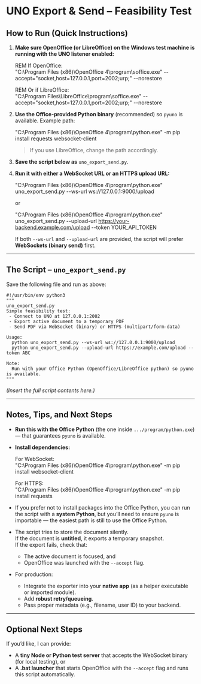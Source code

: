 # UNO Export & Send – Feasibility Test

## How to Run (Quick Instructions)

1. **Make sure OpenOffice (or LibreOffice) on the Windows test machine is running with the UNO listener enabled:**

    REM If OpenOffice:  
    "C:\Program Files (x86)\OpenOffice 4\program\soffice.exe" --accept="socket,host=127.0.0.1,port=2002;urp;" --norestore  

    REM Or if LibreOffice:  
    "C:\Program Files\LibreOffice\program\soffice.exe" --accept="socket,host=127.0.0.1,port=2002;urp;" --norestore  

2. **Use the Office-provided Python binary** (recommended) so `pyuno` is available. Example path:

    "C:\Program Files (x86)\OpenOffice 4\program\python.exe" -m pip install requests websocket-client  

    > If you use LibreOffice, change the path accordingly.

3. **Save the script below as** `uno_export_send.py`.

4. **Run it with either a WebSocket URL or an HTTPS upload URL:**

    "C:\Program Files (x86)\OpenOffice 4\program\python.exe" uno_export_send.py --ws-url ws://127.0.0.1:9000/upload  

    or  

    "C:\Program Files (x86)\OpenOffice 4\program\python.exe" uno_export_send.py --upload-url https://your-backend.example.com/upload --token YOUR_API_TOKEN  

    If both `--ws-url` and `--upload-url` are provided, the script will prefer **WebSockets (binary send)** first.

---

## The Script – `uno_export_send.py`

Save the following file and run as above:

    #!/usr/bin/env python3
    """
    uno_export_send.py
    Simple feasibility test:
     - Connect to UNO at 127.0.0.1:2002
     - Export active document to a temporary PDF
     - Send PDF via WebSocket (binary) or HTTPS (multipart/form-data)

    Usage:
      python uno_export_send.py --ws-url ws://127.0.0.1:9000/upload
      python uno_export_send.py --upload-url https://example.com/upload --token ABC

    Note:
      Run with your Office Python (OpenOffice/LibreOffice python) so pyuno is available.
    """

*(Insert the full script contents here.)*

---

## Notes, Tips, and Next Steps

- **Run this with the Office Python** (the one inside `.../program/python.exe`) — that guarantees `pyuno` is available.  
- **Install dependencies:**

    For WebSocket:  
    "C:\Program Files (x86)\OpenOffice 4\program\python.exe" -m pip install websocket-client  

    For HTTPS:  
    "C:\Program Files (x86)\OpenOffice 4\program\python.exe" -m pip install requests  

- If you prefer not to install packages into the Office Python, you can run the script with a **system Python**, but you’ll need to ensure `pyuno` is importable — the easiest path is still to use the Office Python.  
- The script tries to store the document silently.  
  If the document is **untitled**, it exports a temporary snapshot.  
  If the export fails, check that:
  - The active document is focused, and  
  - OpenOffice was launched with the `--accept` flag.  
- For production:
  - Integrate the exporter into your **native app** (as a helper executable or imported module).  
  - Add **robust retry/queueing**.  
  - Pass proper metadata (e.g., filename, user ID) to your backend.

---

## Optional Next Steps

If you’d like, I can provide:

- A **tiny Node or Python test server** that accepts the WebSocket binary (for local testing), or  
- A **.bat launcher** that starts OpenOffice with the `--accept` flag and runs this script automatically.
